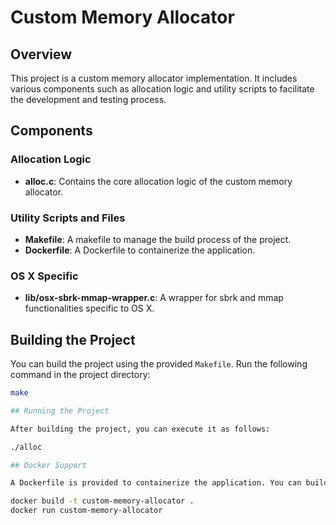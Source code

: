 # Custom Memory Allocator

## Overview

This project is a custom memory allocator implementation. It includes various components such as allocation logic and utility scripts to facilitate the development and testing process.

## Components

### Allocation Logic

- **alloc.c**: Contains the core allocation logic of the custom memory allocator.

### Utility Scripts and Files

- **Makefile**: A makefile to manage the build process of the project.
- **Dockerfile**: A Dockerfile to containerize the application.

### OS X Specific

- **lib/osx-sbrk-mmap-wrapper.c**: A wrapper for sbrk and mmap functionalities specific to OS X.

## Building the Project

You can build the project using the provided `Makefile`. Run the following command in the project directory:

```bash
make

## Running the Project

After building the project, you can execute it as follows:

./alloc

## Docker Support

A Dockerfile is provided to containerize the application. You can build and run the Docker container using the following commands:

docker build -t custom-memory-allocator .
docker run custom-memory-allocator